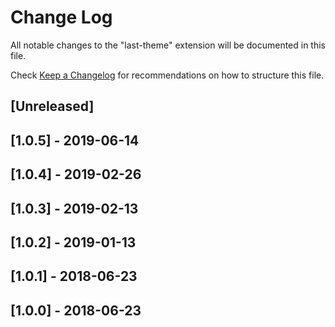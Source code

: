# Change Log
All notable changes to the "last-theme" extension will be documented in this file.

Check [Keep a Changelog](http://keepachangelog.com/) for recommendations on how to structure this file.

## [Unreleased]

## [1.0.5] - 2019-06-14

## [1.0.4] - 2019-02-26

## [1.0.3] - 2019-02-13

## [1.0.2] - 2019-01-13

## [1.0.1] - 2018-06-23

## [1.0.0] - 2018-06-23
